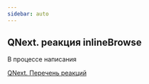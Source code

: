 ```yaml
---
sidebar: auto
---
```


## QNext. реакция inlineBrowse

В процессе написания



[QNext. Перечень реакций](/docs-test/ph/QNext-admin-reaction-about-05-01)